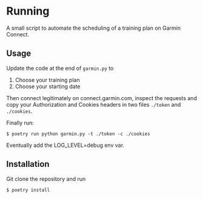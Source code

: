 # Running

A small script to automate the scheduling of a training plan on Garmin Connect.

## Usage

Update the code at the end of `garmin.py` to
1. Choose your training plan
2. Choose your starting date

Then connect legitimately on connect.garmin.com, inspect the requests and copy your Authorization and Cookies headers in two files `./token` and `./cookies`.

Finally run:
```console
$ poetry run python garmin.py -t ./token -c ./cookies
```

Eventually add the LOG_LEVEL=debug env var.

## Installation

Git clone the repository and run
```console
$ poetry install
```

